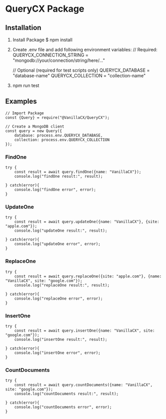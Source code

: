 # QueryCX Package
## Installation
1. Install Package
  $ npm install
2. Create .env file and add following environment variables:
    // Required:
    QUERYCX_CONNECTION_STRING = "mongodb://your/connection/string/here/..."

    // Optional (required for test scripts only)
    QUERYCX_DATABASE = "database-name"
    QUERYCX_COLLECTION = "collection-name"
3. npm run test

## Examples
    // Import Package
    const {Query} = require("@VanillaCX/QueryCX");

    // Create a MongoDB client
    const query = new Query({
        database: process.env.QUERYCX_DATABASE,
        collection: process.env.QUERYCX_COLLECTION
    });
### FindOne
    try {
        const result = await query.findOne({name: "VanillaCX"});
        console.log("findOne result:", result);

    } catch(error){
        console.log("findOne error", error);
    }
### UpdateOne
    try {
        const result = await query.updateOne({name: "VanillaCX"}, {site: "apple.com"});
        console.log("updateOne result:", result);

    } catch(error){
        console.log("updateOne error", error);
    }
### ReplaceOne
    try {
        const result = await query.replaceOne({site: "apple.com"}, {name: "VanillaCX", site: "google.com"});
        console.log("replaceOne result:", result);

    } catch(error){
        console.log("replaceOne error", error);
    }
### InsertOne
    try {
        const result = await query.insertOne({name: "VanillaCX", site: "google.com"});
        console.log("insertOne result:", result);

    } catch(error){
        console.log("insertOne error", error);
    }
### CountDocuments
    try {
        const result = await query.countDocuments({name: "VanillaCX", site: "google.com"});
        console.log("countDocuments result:", result);

    } catch(error){
        console.log("countDocuments error", error);
    }